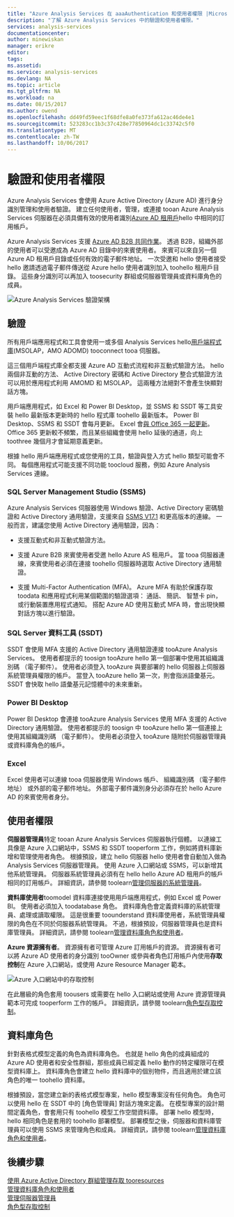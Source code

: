 ```yaml
---
title: "Azure Analysis Services 在 aaaAuthentication 和使用者權限 |Microsoft 文件"
description: "了解 Azure Analysis Services 中的驗證和使用者權限。"
services: analysis-services
documentationcenter: 
author: minewiskan
manager: erikre
editor: 
tags: 
ms.assetid: 
ms.service: analysis-services
ms.devlang: NA
ms.topic: article
ms.tgt_pltfrm: NA
ms.workload: na
ms.date: 08/15/2017
ms.author: owend
ms.openlocfilehash: dd49fd59eec1f68dfe8a0fe373fa612ac46de4e1
ms.sourcegitcommit: 523283cc1b3c37c428e77850964dc1c33742c5f0
ms.translationtype: MT
ms.contentlocale: zh-TW
ms.lasthandoff: 10/06/2017
---
```

# <a name="authentication-and-user-permissions"></a>驗證和使用者權限
Azure Analysis Services 會使用 Azure Active Directory (Azure AD) 進行身分識別管理和使用者驗證。 建立任何使用者，管理，或連接 tooan Azure Analysis Services 伺服器在必須具備有效的使用者識別[Azure AD 租用戶](../active-directory/active-directory-administer.md)hello 中相同的訂用帳戶。

Azure Analysis Services 支援 [Azure AD B2B 共同作業](../active-directory/active-directory-b2b-what-is-azure-ad-b2b.md)。 透過 B2B，組織外部的使用者可以受邀成為 Azure AD 目錄中的來賓使用者。 來賓可以來自另一個 Azure AD 租用戶目錄或任何有效的電子郵件地址。 一次受邀和 hello 使用者接受 hello 邀請透過電子郵件傳送從 Azure hello 使用者識別加入 toohello 租用戶目錄。 這些身分識別可以再加入 toosecurity 群組或伺服器管理員或資料庫角色的成員。

![Azure Analysis Services 驗證架構](./media/analysis-services-manage-users/aas-manage-users-arch.png)

## <a name="authentication"></a>驗證
所有用戶端應用程式和工具會使用一或多個 Analysis Services hello[用戶端程式庫](analysis-services-data-providers.md)(MSOLAP，AMO ADOMD) tooconnect tooa 伺服器。 

這三個用戶端程式庫全都支援 Azure AD 互動式流程和非互動式驗證方法。 hello 兩個非互動的方法、 Active Directory 密碼和 Active Directory 整合式驗證方法可以用於應用程式利用 AMOMD 和 MSOLAP。 這兩種方法絕對不會產生快顯對話方塊。

用戶端應用程式，如 Excel 和 Power BI Desktop，並 SSMS 和 SSDT 等工具安裝 hello 最新版本更新時的 hello 程式庫 toohello 最新版本。 Power BI Desktop、SSMS 和 SSDT 會每月更新。 Excel 會[與 Office 365 一起更新](https://support.office.com/en-us/article/When-do-I-get-the-newest-features-in-Office-2016-for-Office-365-da36192c-58b9-4bc9-8d51-bb6eed468516)。 Office 365 更新較不頻繁，而且某些組織會使用 hello 延後的通道，向上 toothree 幾個月才會延期意義更新。

 根據 hello 用戶端應用程式或您使用的工具，驗證與登入方式 hello 類型可能會不同。 每個應用程式可能支援不同功能 toocloud 服務，例如 Azure Analysis Services 連線。


### <a name="sql-server-management-studio-ssms"></a>SQL Server Management Studio (SSMS)
Azure Analysis Services 伺服器使用 Windows 驗證、Active Directory 密碼驗證和 Active Directory 通用驗證，支援來自 [SSMS V17.1](https://docs.microsoft.com/sql/ssms/download-sql-server-management-studio-ssms) 和更高版本的連線。 一般而言，建議您使用 Active Directory 通用驗證，因為：

*  支援互動式和非互動式驗證方法。

*  支援 Azure B2B 來賓使用者受邀 hello Azure AS 租用戶。 當 tooa 伺服器連線，來賓使用者必須在連接 toohello 伺服器時選取 Active Directory 通用驗證。

*  支援 Multi-Factor Authentication (MFA)。 Azure MFA 有助於保護存取 toodata 和應用程式利用某個範圍的驗證選項： 通話、 簡訊、 智慧卡 pin，或行動裝置應用程式通知。 搭配 Azure AD 使用互動式 MFA 時，會出現快顯對話方塊以進行驗證。

### <a name="sql-server-data-tools-ssdt"></a>SQL Server 資料工具 (SSDT)
SSDT 會使用 MFA 支援的 Active Directory 通用驗證連接 tooAzure Analysis Services。 使用者都提示的 toosign tooAzure hello 第一個部署中使用其組織識別碼 （電子郵件）。 使用者必須登入 tooAzure 與要部署的 hello 伺服器上伺服器系統管理員權限的帳戶。 當登入 tooAzure hello 第一次，則會指派語彙基元。 SSDT 會快取 hello 語彙基元記憶體中的未來重新。

### <a name="power-bi-desktop"></a>Power BI Desktop
Power BI Desktop 會連接 tooAzure Analysis Services 使用 MFA 支援的 Active Directory 通用驗證。 使用者都提示的 toosign 中 tooAzure hello 第一個連接上使用其組織識別碼 （電子郵件）。 使用者必須登入 tooAzure 隨附於伺服器管理員或資料庫角色的帳戶。

### <a name="excel"></a>Excel
Excel 使用者可以連線 tooa 伺服器使用 Windows 帳戶、 組織識別碼 （電子郵件地址） 或外部的電子郵件地址。 外部電子郵件識別身分必須存在於 hello Azure AD 的來賓使用者身分。

## <a name="user-permissions"></a>使用者權限

**伺服器管理員**特定 tooan Azure Analysis Services 伺服器執行個體。 以連線工具像是 Azure 入口網站中，SSMS 和 SSDT tooperform 工作，例如將資料庫新增和管理使用者角色。 根據預設，建立 hello 伺服器 hello 使用者會自動加入做為 Analysis Services 伺服器管理員。 使用 Azure 入口網站或 SSMS，可以新增其他系統管理員。 伺服器系統管理員必須有在 hello hello Azure AD 租用戶的帳戶相同的訂用帳戶。 詳細資訊，請參閱 toolearn[管理伺服器的系統管理員](analysis-services-server-admins.md)。 


**資料庫使用者**toomodel 資料庫連接使用用戶端應用程式，例如 Excel 或 Power BI。 使用者必須加入 toodatabase 角色。 資料庫角色會定義資料庫的系統管理員、處理或讀取權限。 這是很重要 toounderstand 資料庫使用者，系統管理員權限的角色在不同於伺服器系統管理員。 不過，根據預設，伺服器管理員也是資料庫管理員。 詳細資訊，請參閱 toolearn[管理資料庫角色和使用者](analysis-services-database-users.md)。

**Azure 資源擁有者**。 資源擁有者可管理 Azure 訂用帳戶的資源。 資源擁有者可以將 Azure AD 使用者的身分識別 tooOwner 或參與者角色訂用帳戶內使用**存取控制**在 Azure 入口網站，或使用 Azure Resource Manager 範本。 

![Azure 入口網站中的存取控制](./media/analysis-services-manage-users/aas-manage-users-rbac.png)

在此層級的角色套用 toousers 或需要在 hello 入口網站或使用 Azure 資源管理員範本可完成 tooperform 工作的帳戶。 詳細資訊，請參閱 toolearn[角色型存取控制](../active-directory/role-based-access-control-what-is.md)。 


## <a name="database-roles"></a>資料庫角色

 針對表格式模型定義的角色為資料庫角色。 也就是 hello 角色的成員組成的 Azure AD 使用者和安全性群組，那些成員已經定義 hello 動作的特定權限可在模型資料庫上。 資料庫角色會建立 hello 資料庫中的個別物件，而且適用於建立該角色的唯一 toohello 資料庫。   
  
 根據預設，當您建立新的表格式模型專案，hello 模型專案沒有任何角色。 角色可以使用 hello 在 SSDT 中的 [角色管理員] 對話方塊來定義。 在模型專案的設計期間定義角色，會套用只有 toohello 模型工作空間資料庫。 部署 hello 模型時，hello 相同角色是套用的 toohello 部署模型。 部署模型之後，伺服器和資料庫管理員可以使用 SSMS 來管理角色和成員。 詳細資訊，請參閱 toolearn[管理資料庫角色和使用者](analysis-services-database-users.md)。
  


## <a name="next-steps"></a>後續步驟

[使用 Azure Active Directory 群組管理存取 tooresources](../active-directory/active-directory-manage-groups.md)   
[管理資料庫角色和使用者](analysis-services-database-users.md)  
[管理伺服器管理員](analysis-services-server-admins.md)  
[角色型存取控制](../active-directory/role-based-access-control-what-is.md)  